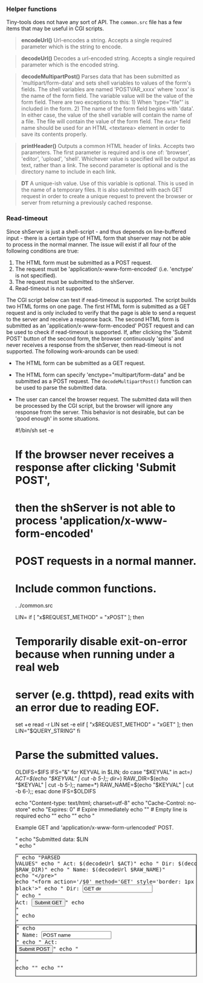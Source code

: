 <a name='functions'></a>
### Helper functions
Tiny-tools does not have any sort of API. The `common.src` file has a few
items that may be useful in CGI scripts.


> **encodeUrl()**  Url-encodes a string. Accepts a single required parameter
which is the string to encode.

> **decodeUrl()** Decodes a url-encoded string. Accepts a single required
parameter which is the encoded string.

> **decodeMultipartPost()** Parses data that has been submitted as
'multipart/form-data' and sets shell variables to values of the form's fields.
The shell variables are named 'POSTVAR_xxxx' where 'xxxx' is the name of the
form field. The variable value will be the value of the form field. There are
two exceptions to this: 1) When 'type="file"' is included in the form. 2) The
name of the form field begins with 'data'. In either case, the value of the
shell variable will contain the name of a file. The file will contain the value
of the form field. The `data*` field name should be used for an HTML
&lt;textarea&gt; element in order to save its contents properly.

> **printHeader()** Outputs a common HTML header of links. Accepts two parameters.
The first parameter is required and is one of: 'browser', 'editor', 'upload',
'shell'. Whichever value is specified will be output as text, rather than a
link. The second parameter is optional and is the directory name to include in
each link.

> **DT** A unique-ish value. Use of this variable is optional. This is used in
the name of a temporary files. It is also submitted with each GET request in
order to create a unique request to prevent the browser or server from
returning a previously cached response.

<a name='readtimeout'></a>
### Read-timeout
Since shServer is just a shell-script - and thus depends on line-buffered
input - there is a certain type of HTML form that shserver may not be able to process in the normal manner. The issue will exist if all four of the following
conditions are true:

 1. The HTML form must be submitted as a POST request.
 2. The request must be 'application/x-www-form-encoded' (i.e. 'enctype' is not specified).
 3. The request must be submitted to the shServer.
 4. Read-timeout is not supported.

The CGI script below can test if read-timeout is supported. The script builds
two HTML forms on one page. The first HTML form is submitted as a GET request
and is only included to verify that the page is able to send a request to the
server and receive a response back. The second HTML form is submitted as an
'application/x-www-form-encoded' POST request and can be used to check if
read-timeout is supported. If, after clicking the 'Submit POST' button of
the second form, the browser continuously 'spins' and never receives a
response from the shServer, then read-timeout is not supported. The following
work-arounds can be used:

 * The HTML form can be submitted as a GET request.
 * The HTML form can specify 'enctype="multipart/form-data" and be submitted as
   a POST request. The `decodeMultipartPost()` function can be used to parse
   the submitted data.
 * The user can cancel the browser request. The submitted data will then be
   processed by the CGI script, but the browser will ignore any response from
   the server. This behavior is not desirable, but can be 'good enough' in some
   situations.


    #!/bin/sh
    set -e

    # If the browser never receives a response after clicking 'Submit POST',
    # then the shServer is not able to process 'application/x-www-form-encoded'
    # POST requests in a normal manner.

    # Include common functions.
    . ./common.src

    LIN=
    if [ "x$REQUEST_METHOD" = "xPOST" ]; then
      # Temporarily disable exit-on-error because when running under a real web
      # server (e.g. thttpd), read exits with an error due to reading EOF.
      set +e
      read -r LIN
      set -e
    elif [ "x$REQUEST_METHOD" = "xGET" ]; then
      LIN="$QUERY_STRING"
    fi

    # Parse the submitted values.
    OLDIFS=$IFS
    IFS="&"
    for KEYVAL in $LIN; do
      case "$KEYVAL" in
         act=*) ACT=$(echo "$KEYVAL" | cut -b 5-);;
         dir=*) RAW_DIR=$(echo "$KEYVAL" | cut -b 5-);;
         name=*) RAW_NAME=$(echo "$KEYVAL" | cut -b 6-);;
      esac
    done
    IFS=$OLDIFS

    echo "Content-type: text/html; charset=utf-8"
    echo "Cache-Control: no-store"
    echo "Expires: 0" # Expire immediately
    echo "" # Empty line is required
    echo "<!DOCTYPE html><html><head><title>TTDemo</title></head>"
    echo "<body>"
    echo "<p>Example GET and 'application/x-www-form-urlencoded' POST.</p>"
    echo "Submitted data: $LIN<br>"
    echo "<pre style='border: 1px solid black'>"
    echo "PARSED VALUES"
    echo "    Act: $(decodeUrl $ACT)"
    echo "    Dir: $(decodeUrl $RAW_DIR)"
    echo "   Name: $(decodeUrl $RAW_NAME)"
    echo "</pre>"
    echo "<form action='/$0' method='GET' style='border: 1px solid black'>"
    echo "  Dir: <input name='dir' value='GET dir' /><br>"
    echo "  Act: <input type='submit' name='act' value='Submit GET' />"
    echo "</form><br>"
    echo "<form action='/$0' method='POST' style='border: 1px solid black'>"
    echo "  Name: <input name='name' value='POST name' /><br>"
    echo "  Act: <input type='submit' name='act' value='Submit POST' />"
    echo "</form>"
    echo "</body>"
    echo "</html>"
